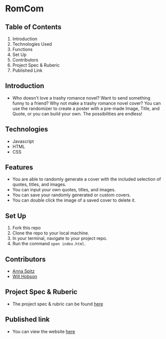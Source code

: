 # RomCom

## Table of Contents

1. Introduction
2. Technologies Used
3. Functions
4. Set Up
5. Contributors
6. Project Spec & Ruberic
7. Published Link

## Introduction

 - Who doesn't love a trashy romance novel? Want to send something funny to a friend? Why not make a trashy romance novel cover? You can use the randomizer to create a poster with a pre-made Image, Title, and Quote, or you can build your own. The possibilities are endless!

## Technologies

  - Javascript
  - HTML
  - CSS

## Features

  - You are able to randomly generate a cover with the included selection of quotes, titles, and images.
  - You can input your own quotes, titles, and images.
  - You can save your randomly generated or custom covers.
  - You can double click the image of a saved cover to delete it.

## Set Up

  1. Fork this repo
  2. Clone the repo to your local machine.
  3. In your terminal, navigate to your project repo.
  4. Run the command `open index.html`.

## Contributors

  - [Anna Spitz](https://github.com/aspitz1)
  - [Will Hobson](https://github.com/willhobson85)

## Project Spec & Ruberic

  - The project spec & rubric can be found [here](https://frontend.turing.io/projects/module-1/romcom-pair.html)

## Published link
  - You can view the website [here](https://github.com/willhobson85/romcom)
